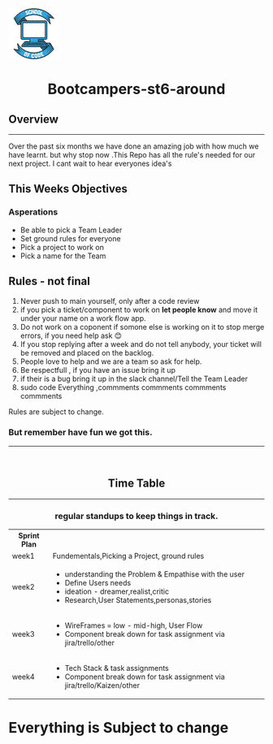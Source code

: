 
<img src="./images/Soc.png" width="100px">
<h1 align="center">Bootcampers-st6-around</h1>

<h2>Overview</h1>
<hr/>
<p>
  Over the past six months we have done an amazing job with how much we have learnt. but why stop now .This Repo has all the rule's needed for our next project. 
  I cant wait to hear everyones idea's
</p>

<h2>This Weeks Objectives</h2>

<h3>Asperations</h3>

- Be able to pick a Team Leader
- Set ground rules for everyone
- Pick a project to work on
- Pick a name for the Team 

<h2>Rules - not final</h2>



1. Never push to main yourself, only after a code review
2. if you pick a ticket/component to work on <b>let people know</b> and move it under your name on a work flow app.
3. Do not work on a coponent if somone else is working on it to stop merge errors, if you need help ask 😊
4. If you stop replying after a week and do not tell anybody, your ticket will be removed and placed on the backlog.
4. People love to help and we are a team so ask for help.
5. Be respectfull , if you have an issue bring it up
6. if their is a bug bring it up in the slack channel/Tell the Team Leader
7. sudo code Everything ,commments commments commments commments

Rules are subject to change. <br>
<h3> But remember have fun we got this.</h3>

<hr/>
<br>

<h2 align="center">Time Table</h2>
<hr/>

<table align="center">
<h3 align="center">regular standups to keep things in track.</h3>
<th>Sprint Plan</th>
<tr>
  <td>week1</td><td>Fundementals,Picking a Project, ground rules</td>
</tr>
<tr>
  <td>week2</td>
  <td>
    <ul>
    <li>understanding the Problem & Empathise with the user</li>
    <li>Define Users needs</li>
    <li>ideation - dreamer,realist,critic</li>
    <li>Research,User Statements,personas,stories</li>
    </ul>
  </td>
</tr>
<tr>
  <td>week3</td>
  <td>
  <ul>
    <li>WireFrames = low - mid-high, User Flow</li>
     <li>Component break down for task assignment via jira/trello/other</li>
  </ul>
  </td>
</tr>

<tr>
  <td>week4</td>
  <td>
  <ul>
    <li>Tech Stack & task assignments</li>
     <li>Component break down for task assignment via jira/trello/Kaizen/other</li>
  </ul>
    
  </td>
</tr>

</table>


<h1>Everything is Subject to change</h1>
